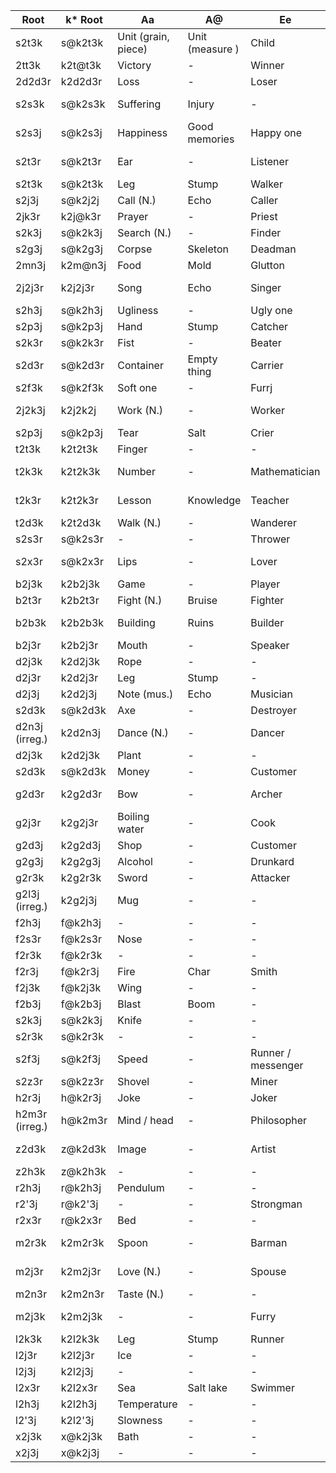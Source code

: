 

| Root           | k* Root | Aa                  | A@              | Ee                 | E@              | Ii               | Oo              | Uu             | Uy                    |
| -------------- | ------- | ------------------- | --------------- | ------------------ | --------------- | ---------------- | --------------- | -------------- | --------------------- |
| s2t3k          | s@k2t3k | Unit (grain, piece) | Unit (measure ) | Child              | Adult           | Tiny             | Shrink          | small/little   | a little              |
| 2tt3k          | k2t@t3k | Victory             | -               | Winner             | -               | Winning          | Be a winner     | win            | -                     |
| 2d2d3r         | k2d2d3r | Loss                | -               | Loser              | -               | Losing           | Be a loser      | lose           | -                     |
| s2s3k          | s@k2s3k | Suffering           | Injury          | -                  | Disabled person | Hurtful          | Hurt            | pain           | -                     |
| s2s3j          | s@k2s3j | Happiness           | Good memories   | Happy one          | -               | Joyful           | Be happy        | happy          | Happily               |
| s2t3r          | s@k2t3r | Ear                 | -               | Listener           | -               | Hearing          | Listen          | hear (a sound) | reportedly            |
| s2t3k          | s@k2t3k | Leg                 | Stump           | Walker             | -               | Walking          | Walk            | go             | away                  |
| s2j3j          | s@k2j2j | Call (N.)           | Echo            | Caller             | -               | Calling          | Scream          | call           | -                     |
| 2jk3r          | k2j@k3r | Prayer              | -               | Priest             | -               | Praying          | Preach          | pray           | hopefully             |
| s2k3j          | s@k2k3j | Search (N.)         | -               | Finder             | -               | Finding          | Solve           | find           | -                     |
| s2g3j          | s@k2g3j | Corpse              | Skeleton        | Deadman            | -               | Dying            | -               | die            | -                     |
| 2mn3j          | k2m@n3j | Food                | Mold            | Glutton            | -               | Gluttonous       | Be gluttonous   | eat            | -                     |
| 2j2j3r         | k2j2j3r | Song                | Echo            | Singer             | -               | Singing          | Chant           | sing           | according to a legend |
| s2h3j          | s@k2h3j | Ugliness            | -               | Ugly one           | -               | Horrendous       | Become ugly     | ugly           | -                     |
| s2p3j          | s@k2p3j | Hand                | Stump           | Catcher            | -               | Catching         | -               | catch          | -                     |
| s2k3r          | s@k2k3r | Fist                | -               | Beater             | -               | Beating          | -               | beat           | -                     |
| s2d3r          | s@k2d3r | Container           | Empty thing     | Carrier            | -               | Carrying         | Move            | carry          | -                     |
| s2f3k          | s@k2f3k | Soft one            | -               | Furrj              | -               | Fluffy           | Soften          | soft           | -                     |
| 2j2k3j         | k2j2k2j | Work (N.)           | -               | Worker             | -               | Hard-working     | Be hard-working | work           | -                     |
| s2p3j          | s@k2p3j | Tear                | Salt            | Crier              | -               | Crying           | Sob             | cry            | sadly                 |
| t2t3k          | k2t2t3k | Finger              | -               | -                  | -               | -                | Press           | touch          | -                     |
| t2k3k          | k2t2k3k | Number              | -               | Mathematician      | Insane person   | Numeric          | Calculate       | count          | measurably            |
| t2k3r          | k2t2k3r | Lesson              | Knowledge       | Teacher            | Insane person   | Teacherlj        | Lecture         | teach          | as taught             |
| t2d3k          | k2t2d3k | Walk (N.)           | -               | Wanderer           | Hermit          | Walking          | Wander          | walk           | -                     |
| s2s3r          | s@k2s3r | -                   | -               | Thrower            | -               | Throwing         | Cast            | throw          | -                     |
| s2x3r          | s@k2x3r | Lips                | -               | Lover              | Ex-Lover        | Kissing          | Love            | kiss           | -                     |
| b2j3k          | k2b2j3k | Game                | -               | Player             | -               | Playing          | -               | play           | -                     |
| b2t3r          | k2b2t3r | Fight (N.)          | Bruise          | Fighter            | Veteran         | Fighting         | Battle          | fight          | -                     |
| b2b3k          | k2b2b3k | Building            | Ruins           | Builder            | -               | Building (adj)   | Construct       | build          | -                     |
| b2j3r          | k2b2j3r | Mouth               | -               | Speaker            | -               | Speaking         | Talk            | speak/say      | as told               |
| d2j3k          | k2d2j3k | Rope                | -               | -                  | -               | Pulling          | Yank            | pull           | -                     |
| d2j3r          | k2d2j3r | Leg                 | Stump           | -                  | -               | Jumping          | Hop             | jump           | -                     |
| d2j3j          | k2d2j3j | Note (mus.)         | Echo            | Musician           | -               | Musical          | Play music      | music          | -                     |
| s2d3k          | s@k2d3k | Axe                 | -               | Destroyer          | -               | Breaking         | Destroy         | break          | partly                |
| d2n3j (irreg.) | k2d2n3j | Dance (N.)          | -               | Dancer             | -               | Dancing          | Perform         | dance          | -                     |
| d2j3k          | k2d2j3k | Plant               | -               | -                  | -               | Large            | Expand          | grow           | -                     |
| s2d3k          | s@k2d3k | Money               | -               | Customer           | -               | Expensive        | Spend           | pay            | -                     |
| g2d3r          | k2g2d3r | Bow                 | -               | Archer             | -               | Shot             | -               | shoot (a gun)  | -                     |
| g2j3r          | k2g2j3r | Boiling water       | -               | Cook               | -               | Boiling          | Boil            | cook           | -                     |
| g2d3j          | k2g2d3j | Shop                | -               | Customer           | -               | Cheap            | Shop (v)        | buy            | -                     |
| g2g3j          | k2g2g3j | Alcohol             | -               | Drunkard           | -               | Drunk            | Drink (v)       | beverage       | -                     |
| g2r3k          | k2g2r3k | Sword               | -               | Attacker           | -               | Attacked         | Destroy         | attack         | -                     |
| g2l3j (irreg.) | k2g2j3j | Mug                 | -               | -                  | -               | Liquid           | Drink a lot     | drink          | when drunk            |
| f2h3j          | f@k2h3j | -                   | -               | -                  | -               | Heavy            | -               | fall           | down                  |
| f2s3r          | f@k2s3r | Nose                | -               | -                  | -               | Fragrant         | Sniff           | smell          | -                     |
| f2r3k          | f@k2r3k | -                   | -               | -                  | -               | Pushing          | Push away       | push           | forcedly              |
| f2r3j          | f@k2r3j | Fire                | Char            | Smith              | -               | Flammable        | -               | burn           | -                     |
| f2j3k          | f@k2j3k | Wing                | -               | -                  | -               | Flying           | -               | fly            | up                    |
| f2b3j          | f@k2b3j | Blast               | Boom            | -                  | -               | Explosive        | -               | explode        | suddenly              |
| s2k3j          | s@k2k3j | Knife               | -               | -                  | -               | Sharp            | Slice           | cut            | partially             |
| s2r3k          | s@k2r3k | -                   | -               | -                  | -               | Shaken           | -               | shake          | -                     |
| s2f3j          | s@k2f3j | Speed               | -               | Runner / messenger | -               | Speedy           | Run             | fast           | quickly               |
| s2z3r          | s@k2z3r | Shovel              | -               | Miner              | -               | -                | Mine            | dig            | underground           |
| h2r3j          | h@k2r3j | Joke                | -               | Joker              | -               | Funny            | -               | laugh          | funnily               |
| h2m3r (irreg.) | h@k2m3r | Mind / head         | -               | Philosopher        | Insane person   | Thinking         | Consider        | think          | logically             |
| z2d3k          | z@k2d3k | Image               | -               | Artist             | Insane person   | Drawn / image of | -               | draw           | as an image           |
| z2h3k          | z@k2h3k | -                   | -               | -                  | -               | Bent             | Fold            | bend           | -                     |
| r2h3j          | r@k2h3j | Pendulum            | -               | -                  | -               | Hanging          | Swing           | hang           | -                     |
| r2'3j          | r@k2'3j | -                   | -               | Strongman          | -               | Strength         | Powerful        | strong         | strongly              |
| r2x3r          | r@k2x3r | Bed                 | -               | -                  | -               | Sleepy           | Hibernate       | sleep          | asleep                |
| m2r3k          | k2m2r3k | Spoon               | -               | Barman             | -               | Mixed            | -               | mix/stir       | by combination        |
| m2j3r          | k2m2j3r | Love (N.)           | -               | Spouse             | Ex-lover        | Loving           | -               | love           | lovingly              |
| m2n3r          | k2m2n3r | Taste (N.)          | -               | -                  | -               | Tasty            | (*degustować*)  | taste          | tastily               |
| m2j3k          | k2m2j3k | -                   | -               | Furry              | -               | -                | -               | animal         | like an animal        |
| l2k3k          | k2l2k3k | Leg                 | Stump           | Runner             | -               | Running          | Jog             | run            | -                     |
| l2j3r          | k2l2j3r | Ice                 | -               | -                  | -               | Melting          | Boil            | melt           | -                     |
| l2j3j          | k2l2j3j | -                   | -               | -                  | -               | Wet              | Water (v)       | water          | -                     |
| l2x3r          | k2l2x3r | Sea                 | Salt lake       | Swimmer            | -               | -                | -               | swim           | -                     |
| l2h3j          | k2l2h3j | Temperature         | -               | -                  | -               | Hot              | Heat up         | warm           | -                     |
| l2'3j          | k2l2'3j | Slowness            | -               | -                  | -               | -                | Slow down       | slow           | slowly                |
| x2j3k          | x@k2j3k | Bath                | -               | -                  | -               | Washed           | Dissolve        | wash           | cleanly               |
| x2j3j          | x@k2j3j | -                   | -               | -                  | -               | Clear            | Clean (v)       | clean (aj)     | cleanly               |

